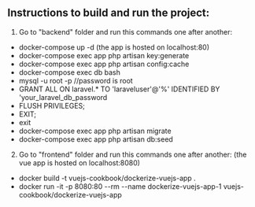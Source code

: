 ## **Instructions to build and run the project:**

 1. Go to "backend" folder and run this commands one after another:
 - docker-compose up -d (the app is hosted on localhost:80)
- docker-compose exec app php artisan key:generate
- docker-compose exec app php artisan config:cache
- docker-compose exec db bash
- mysql -u root -p //password is root
- GRANT ALL ON laravel.* TO 'laraveluser'@'%' IDENTIFIED BY 'your_laravel_db_password
- FLUSH PRIVILEGES;
- EXIT;
 - exit
- docker-compose exec app php artisan migrate
- docker-compose exec app php artisan db:seed

2. Go to "frontend" folder and run this commands one after another: (the vue app is hosted on localhost:8080)
- docker build -t vuejs-cookbook/dockerize-vuejs-app .
- docker run -it -p 8080:80 --rm --name dockerize-vuejs-app-1 vuejs-cookbook/dockerize-vuejs-app
